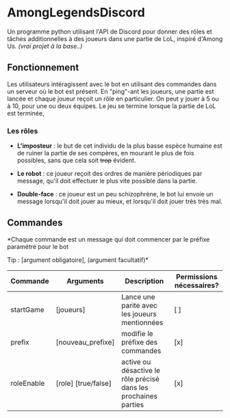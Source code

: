 # AmongLegendsDiscord

Un programme python utilisant l'API de Discord pour donner des rôles et tâches additionnelles à des joueurs 
dans une partie de LoL, inspiré d'Among Us. *(vrai projet à la base..)*

## Fonctionnement

Les utilisateurs intéragissent avec le bot en utilisant des commandes dans un serveur où le bot est présent. En "ping"-ant les joueurs, une partie est lancée et chaque joueur reçoit un rôle en particulier. On peut y jouer à 5 ou à 10, pour une ou deux équipes. Le jeu se termine lorsque la partie de LoL est terminée, 

### Les rôles

- **L'imposteur** : le but de cet individu de la plus basse espèce humaine est de ruiner la partie de ses compères, en mourant le plus de fois possibles, sans que cela soit ~~trop~~ évident. 

- **Le robot** : ce joueur reçoit des ordres de manière périodiques par message, qu'il doit effectuer le plus vite possible dans la partie.

- **Double-face** : ce joueur est un peu schizophrène, le bot lui envoie un message lorsqu'il doit jouer au mieux, et lorsqu'il doit jouer très très mal. 

## Commandes
*Chaque commande est un message qui doit commencer par le préfixe paramétré pour le bot

Tip : [argument obligatoire], (argument facultatif)*

Commande | Arguments | Description | Permissions nécessaires?
--- | --- | --- | ---
startGame | [joueurs] | Lance une parite avec les joueurs mentionnées | [ ]
prefix | [nouveau_prefixe] | modifie le préfixe des commandes | [x]
roleEnable | [role] [true/false] | active ou désactive le rôle précisé dans les prochaines parties | [x]





